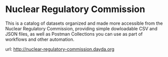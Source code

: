 # Nuclear Regulatory Commission

This is a catalog of datasets organized and made more accessible from the Nuclear Regulatory Commission, providing simple dowloadable CSV and JSON files, as well as Postman Collections you can use as part of workflows and other automation.

url: http://nuclear-regulatory-commission.dayda.org

